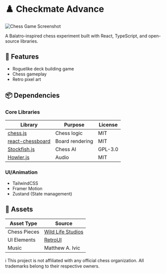 # ♟️ Checkmate Advance

![Chess Game Screenshot](public/img/tutorial/image2.png")

A Balatro-inspired chess experiment built with React, TypeScript, and open-source libraries.

## 🚀 Features
- Roguelike deck building game
- Chess gameplay
- Retro pixel art

## 📦 Dependencies
### Core Libraries
| Library | Purpose | License |
|---------|---------|---------|
| [chess.js](https://github.com/jhlywa/chess.js) | Chess logic | MIT |
| [react-chessboard](https://github.com/Clariity/react-chessboard) | Board rendering | MIT |
| [Stockfish.js](https://github.com/official-stockfish/Stockfish) | Chess AI | GPL-3.0 |
| [Howler.js](https://github.com/goldfire/howler.js) | Audio | MIT |

### UI/Animation
- TailwindCSS
- Framer Motion
- Zustand (State management)

## 🎨 Assets
| Asset Type | Source |
|------------|--------|
| Chess Pieces | [Wild Life Studios](https://wildlifestudios.itch.io/chess-set-pixel-art) |
| UI Elements | [RetroUI](https://www.retroui.io/) | 
| Music | Matthew A. Ivic |


ℹ️ This project is not affiliated with any official chess organization.
All trademarks belong to their respective owners.